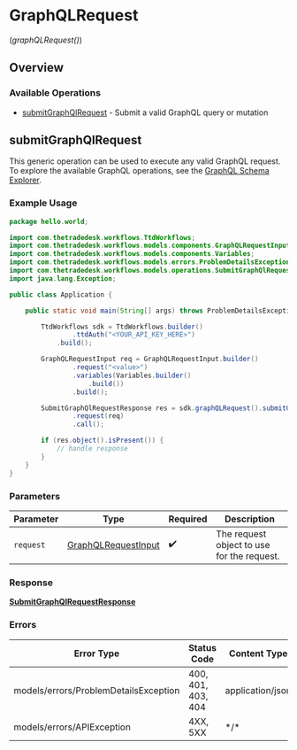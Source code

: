 # GraphQLRequest
(*graphQLRequest()*)

## Overview

### Available Operations

* [submitGraphQlRequest](#submitgraphqlrequest) - Submit a valid GraphQL query or mutation

## submitGraphQlRequest

This generic operation can be used to execute any valid GraphQL request.
To explore the available GraphQL operations, see the [GraphQL Schema Explorer](https://partner.thetradedesk.com/v3/portal/api/graphql-schema).

### Example Usage

```java
package hello.world;

import com.thetradedesk.workflows.TtdWorkflows;
import com.thetradedesk.workflows.models.components.GraphQLRequestInput;
import com.thetradedesk.workflows.models.components.Variables;
import com.thetradedesk.workflows.models.errors.ProblemDetailsException;
import com.thetradedesk.workflows.models.operations.SubmitGraphQlRequestResponse;
import java.lang.Exception;

public class Application {

    public static void main(String[] args) throws ProblemDetailsException, Exception {

        TtdWorkflows sdk = TtdWorkflows.builder()
                .ttdAuth("<YOUR_API_KEY_HERE>")
            .build();

        GraphQLRequestInput req = GraphQLRequestInput.builder()
                .request("<value>")
                .variables(Variables.builder()
                    .build())
                .build();

        SubmitGraphQlRequestResponse res = sdk.graphQLRequest().submitGraphQlRequest()
                .request(req)
                .call();

        if (res.object().isPresent()) {
            // handle response
        }
    }
}
```

### Parameters

| Parameter                                                         | Type                                                              | Required                                                          | Description                                                       |
| ----------------------------------------------------------------- | ----------------------------------------------------------------- | ----------------------------------------------------------------- | ----------------------------------------------------------------- |
| `request`                                                         | [GraphQLRequestInput](../../models/shared/GraphQLRequestInput.md) | :heavy_check_mark:                                                | The request object to use for the request.                        |

### Response

**[SubmitGraphQlRequestResponse](../../models/operations/SubmitGraphQlRequestResponse.md)**

### Errors

| Error Type                            | Status Code                           | Content Type                          |
| ------------------------------------- | ------------------------------------- | ------------------------------------- |
| models/errors/ProblemDetailsException | 400, 401, 403, 404                    | application/json                      |
| models/errors/APIException            | 4XX, 5XX                              | \*/\*                                 |